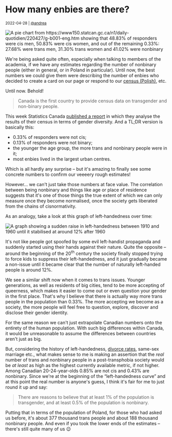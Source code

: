 # How many enbies are there?

<small>2022-04-28 | [@andrea](/@andrea)</small>

![A pie chart from https://www150.statcan.gc.ca/n1/daily-quotidien/220427/g-b001-eng.htm showing that 48.83% of responders were cis men, 50.83% were cis women, and out of the remaining 0.33%: 27.68% were trans men, 31.30% trans women and 41.02% were nonbinary](/img-local/blog/canadian-census.png)

We're being asked quite often, especially when talking to members of the academia, if we have any estimates
regarding the number of nonbinary people (either in general, or in Poland in particular).
Until now, the best numbers we could give them were describing the number of enbies who decided to create a card on our page
or respond to our [census (Polish)](https://zaimki.pl/spis), etc.

Until now. Behold!

> Canada is the first country to provide census data on transgender and non-binary people.

This week Statistics Canada [published a report](https://www150.statcan.gc.ca/n1/daily-quotidien/220427/dq220427b-eng.htm)
in which they analyse the results of their census in terms of gender diversity.
And a TL;DR version is basically this:

 - 0.33% of responders were not cis;
 - 0.13% of responders were not binary;
 - the younger the age group, the more trans and nonbinary people were in it;
 - most enbies lived in the largest urban centres.

Which is all hardly any surprise – but it's amazing to finally see some concrete numbers to confirm our veeeery rough estimates!

However… we can't just take those numbers at face value. The correlation between being nonbinary
and things like age or place of residence suggests that it's one of those things
the true extent of which we can only measure once they become normalised,
once the society gets liberated from the chains of cisnormativity.

As an analogy, take a look at this graph of left-handedness over time:

![A graph showing a sudden raise in left-handedness between 1910 and 1960 until it stabilised at around 12% after 1960](/img-local/blog/left-handedness.jpeg)

It's not like people got spoofed by some evil left-handist propaganda and suddenly started using their hands against their nature.
Quite the opposite – around the beginning of the 20<sup>th</sup> century the society finally stopped trying to force kids to suppress their left-handedness,
and it just gradually became a non-issue until it became clear that the number of naturally left-handed people is around 12%.

We see a similar shift now when it comes to trans issues.
Younger generations, as well as residents of big cities, tend to be more accepting of queerness,
which makes it easier to come out or even question your gender in the first place.
That's why I believe that there is actually way more trans people in the population than 0.33%.
The more accepting we become as a society,
the more people will feel free to question, explore, discover and disclose their gender identity.

For the same reason we can't just extrapolate Canadian numbers onto the entirety of the human population.
With such big differences within Canada, it would be unreasonable to assume the differences between countries aren't just as big.

But, considering the history of left-handedness, [divorce rates](https://inews.co.uk/news/uk/divorce-rates-lowest-40-years-35587),
same-sex marriage etc., what makes sense to me is making an assertion that the _real_ number of trans and nonbinary people
in a post-transphobia society would be _at least_ as high as the highest currently available metric, if not higher.
Among Canadian 20-24-year-olds 0.85% are not cis and 0.43% are nonbinary.
Since we're at the beginning of the “left-handedness curve” and at this point the real number is anyone's guess,
I think it's fair for me to just round it up and say:

> There are reasons to believe that at least 1% of the population is transgender,
> and at least 0.5% of the population is nonbinary.

Putting that in terms of the population of Poland, for those who had asked us before,
it's about 377 thousand trans people and about 188 thousand nonbinary people.
And even if you took the lower ends of the estimates – there's still quite many of us 😉
